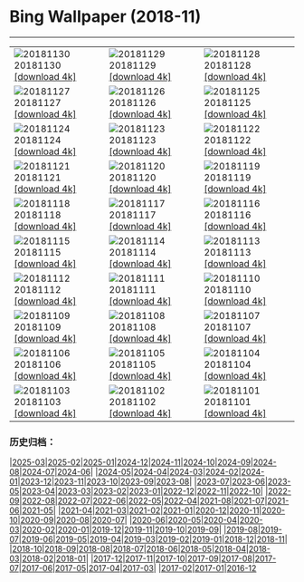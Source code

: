 # Bing Wallpaper (2018-11)
**************

<table><tr><td><img src="https://www.bing.com/az/hprichbg/rb/KilchurnSky_EN-US9115024751_1920x1080.jpg" alt="20181130"> 20181130 <a href="https://www.bing.com/az/hprichbg/rb/KilchurnSky_EN-US9115024751_UHD.jpg">[download 4k]</a></td><td><img src="https://www.bing.com/az/hprichbg/rb/FrankfurtXmas_EN-US9289866662_1920x1080.jpg" alt="20181129"> 20181129 <a href="https://www.bing.com/az/hprichbg/rb/FrankfurtXmas_EN-US9289866662_UHD.jpg">[download 4k]</a></td><td><img src="https://www.bing.com/th?id=OHR.RCTree_EN-US13777936889_1920x1080.jpg" alt="20181128"> 20181128 <a href="https://www.bing.com/th?id=OHR.RCTree_EN-US13777936889_UHD.jpg">[download 4k]</a></td></tr><tr><td><img src="https://www.bing.com/az/hprichbg/rb/FoxMolt_EN-US11584363178_1920x1080.jpg" alt="20181127"> 20181127 <a href="https://www.bing.com/az/hprichbg/rb/FoxMolt_EN-US11584363178_UHD.jpg">[download 4k]</a></td><td><img src="https://www.bing.com/az/hprichbg/rb/AliceCentralPark_EN-US9031006021_1920x1080.jpg" alt="20181126"> 20181126 <a href="https://www.bing.com/az/hprichbg/rb/AliceCentralPark_EN-US9031006021_UHD.jpg">[download 4k]</a></td><td><img src="https://www.bing.com/az/hprichbg/rb/VarennaSnow_EN-US8379460546_1920x1080.jpg" alt="20181125"> 20181125 <a href="https://www.bing.com/az/hprichbg/rb/VarennaSnow_EN-US8379460546_UHD.jpg">[download 4k]</a></td></tr><tr><td><img src="https://www.bing.com/az/hprichbg/rb/DarwinOrigin_EN-US14530151991_1920x1080.jpg" alt="20181124"> 20181124 <a href="https://www.bing.com/az/hprichbg/rb/DarwinOrigin_EN-US14530151991_UHD.jpg">[download 4k]</a></td><td><img src="https://www.bing.com/az/hprichbg/rb/ShoppersReflected_EN-US10998166854_1920x1080.jpg" alt="20181123"> 20181123 <a href="https://www.bing.com/az/hprichbg/rb/ShoppersReflected_EN-US10998166854_UHD.jpg">[download 4k]</a></td><td><img src="https://www.bing.com/az/hprichbg/rb/TomTurkey_EN-US7913806283_1920x1080.jpg" alt="20181122"> 20181122 <a href="https://www.bing.com/az/hprichbg/rb/TomTurkey_EN-US7913806283_UHD.jpg">[download 4k]</a></td></tr><tr><td><img src="https://www.bing.com/az/hprichbg/rb/AmateurNight_EN-US10748086103_1920x1080.jpg" alt="20181121"> 20181121 <a href="https://www.bing.com/az/hprichbg/rb/AmateurNight_EN-US10748086103_UHD.jpg">[download 4k]</a></td><td><img src="https://www.bing.com/az/hprichbg/rb/TDPflamingos_EN-US9923017546_1920x1080.jpg" alt="20181120"> 20181120 <a href="https://www.bing.com/az/hprichbg/rb/TDPflamingos_EN-US9923017546_UHD.jpg">[download 4k]</a></td><td><img src="https://www.bing.com/az/hprichbg/rb/NarrowsZion_EN-US8919763491_1920x1080.jpg" alt="20181119"> 20181119 <a href="https://www.bing.com/az/hprichbg/rb/NarrowsZion_EN-US8919763491_UHD.jpg">[download 4k]</a></td></tr><tr><td><img src="https://www.bing.com/az/hprichbg/rb/GeorgiaAquarium_EN-US12896401074_1920x1080.jpg" alt="20181118"> 20181118 <a href="https://www.bing.com/az/hprichbg/rb/GeorgiaAquarium_EN-US12896401074_UHD.jpg">[download 4k]</a></td><td><img src="https://www.bing.com/az/hprichbg/rb/MandarinDucksUK_EN-US10090169541_1920x1080.jpg" alt="20181117"> 20181117 <a href="https://www.bing.com/az/hprichbg/rb/MandarinDucksUK_EN-US10090169541_UHD.jpg">[download 4k]</a></td><td><img src="https://www.bing.com/az/hprichbg/rb/ChiribiqueteNP_EN-US10713623298_1920x1080.jpg" alt="20181116"> 20181116 <a href="https://www.bing.com/az/hprichbg/rb/ChiribiqueteNP_EN-US10713623298_UHD.jpg">[download 4k]</a></td></tr><tr><td><img src="https://www.bing.com/az/hprichbg/rb/EcolaSP_EN-US9857224001_1920x1080.jpg" alt="20181115"> 20181115 <a href="https://www.bing.com/az/hprichbg/rb/EcolaSP_EN-US9857224001_UHD.jpg">[download 4k]</a></td><td><img src="https://www.bing.com/az/hprichbg/rb/LeGivre_EN-US7576437900_1920x1080.jpg" alt="20181114"> 20181114 <a href="https://www.bing.com/az/hprichbg/rb/LeGivre_EN-US7576437900_UHD.jpg">[download 4k]</a></td><td><img src="https://www.bing.com/az/hprichbg/rb/SpiritBearSleeps_EN-US7883048709_1920x1080.jpg" alt="20181113"> 20181113 <a href="https://www.bing.com/az/hprichbg/rb/SpiritBearSleeps_EN-US7883048709_UHD.jpg">[download 4k]</a></td></tr><tr><td><img src="https://www.bing.com/az/hprichbg/rb/DCWWIMemorial_EN-US12585625273_1920x1080.jpg" alt="20181112"> 20181112 <a href="https://www.bing.com/az/hprichbg/rb/DCWWIMemorial_EN-US12585625273_UHD.jpg">[download 4k]</a></td><td><img src="https://www.bing.com/az/hprichbg/rb/WavePoppy_EN-US9071800685_1920x1080.jpg" alt="20181111"> 20181111 <a href="https://www.bing.com/az/hprichbg/rb/WavePoppy_EN-US9071800685_UHD.jpg">[download 4k]</a></td><td><img src="https://www.bing.com/az/hprichbg/rb/BadlandsBday_EN-US10299777329_1920x1080.jpg" alt="20181110"> 20181110 <a href="https://www.bing.com/az/hprichbg/rb/BadlandsBday_EN-US10299777329_UHD.jpg">[download 4k]</a></td></tr><tr><td><img src="https://www.bing.com/az/hprichbg/rb/CupFungus_EN-US8870948617_1920x1080.jpg" alt="20181109"> 20181109 <a href="https://www.bing.com/az/hprichbg/rb/CupFungus_EN-US8870948617_UHD.jpg">[download 4k]</a></td><td><img src="https://www.bing.com/az/hprichbg/rb/ManateeAwareness_EN-US8913276028_1920x1080.jpg" alt="20181108"> 20181108 <a href="https://www.bing.com/az/hprichbg/rb/ManateeAwareness_EN-US8913276028_UHD.jpg">[download 4k]</a></td><td><img src="https://www.bing.com/az/hprichbg/rb/RangoliDiwali_EN-US7042881731_1920x1080.jpg" alt="20181107"> 20181107 <a href="https://www.bing.com/az/hprichbg/rb/RangoliDiwali_EN-US7042881731_UHD.jpg">[download 4k]</a></td></tr><tr><td><img src="https://www.bing.com/az/hprichbg/rb/LincolnStates_EN-US11450535177_1920x1080.jpg" alt="20181106"> 20181106 <a href="https://www.bing.com/az/hprichbg/rb/LincolnStates_EN-US11450535177_UHD.jpg">[download 4k]</a></td><td><img src="https://www.bing.com/az/hprichbg/rb/AutumnNeuschwanstein_EN-US10604288553_1920x1080.jpg" alt="20181105"> 20181105 <a href="https://www.bing.com/az/hprichbg/rb/AutumnNeuschwanstein_EN-US10604288553_UHD.jpg">[download 4k]</a></td><td><img src="https://www.bing.com/az/hprichbg/rb/NYCM_EN-US8962861446_1920x1080.jpg" alt="20181104"> 20181104 <a href="https://www.bing.com/az/hprichbg/rb/NYCM_EN-US8962861446_UHD.jpg">[download 4k]</a></td></tr><tr><td><img src="https://www.bing.com/az/hprichbg/rb/BisonDay_EN-US9060544603_1920x1080.jpg" alt="20181103"> 20181103 <a href="https://www.bing.com/az/hprichbg/rb/BisonDay_EN-US9060544603_UHD.jpg">[download 4k]</a></td><td><img src="https://www.bing.com/az/hprichbg/rb/GourdDance_EN-US9566401396_1920x1080.jpg" alt="20181102"> 20181102 <a href="https://www.bing.com/az/hprichbg/rb/GourdDance_EN-US9566401396_UHD.jpg">[download 4k]</a></td><td><img src="https://www.bing.com/az/hprichbg/rb/DeadPhotographer_EN-US9480942912_1920x1080.jpg" alt="20181101"> 20181101 <a href="https://www.bing.com/az/hprichbg/rb/DeadPhotographer_EN-US9480942912_UHD.jpg">[download 4k]</a></td></tr></table>

### 历史归档：

|[2025-03](/../2025-03/2025-03.md)|[2025-02](/../2025-02/2025-02.md)|[2025-01](/../2025-01/2025-01.md)|[2024-12](/../2024-12/2024-12.md)|[2024-11](/../2024-11/2024-11.md)|[2024-10](/../2024-10/2024-10.md)|[2024-09](/../2024-09/2024-09.md)|[2024-08](/../2024-08/2024-08.md)|[2024-07](/../2024-07/2024-07.md)|[2024-06](/../2024-06/2024-06.md)|
|[2024-05](/../2024-05/2024-05.md)|[2024-04](/../2024-04/2024-04.md)|[2024-03](/../2024-03/2024-03.md)|[2024-02](/../2024-02/2024-02.md)|[2024-01](/../2024-01/2024-01.md)|[2023-12](/../2023-12/2023-12.md)|[2023-11](/../2023-11/2023-11.md)|[2023-10](/../2023-10/2023-10.md)|[2023-09](/../2023-09/2023-09.md)|[2023-08](/../2023-08/2023-08.md)|
|[2023-07](/../2023-07/2023-07.md)|[2023-06](/../2023-06/2023-06.md)|[2023-05](/../2023-05/2023-05.md)|[2023-04](/../2023-04/2023-04.md)|[2023-03](/../2023-03/2023-03.md)|[2023-02](/../2023-02/2023-02.md)|[2023-01](/../2023-01/2023-01.md)|[2022-12](/../2022-12/2022-12.md)|[2022-11](/../2022-11/2022-11.md)|[2022-10](/../2022-10/2022-10.md)|
|[2022-09](/../2022-09/2022-09.md)|[2022-08](/../2022-08/2022-08.md)|[2022-07](/../2022-07/2022-07.md)|[2022-06](/../2022-06/2022-06.md)|[2022-05](/../2022-05/2022-05.md)|[2022-04](/../2022-04/2022-04.md)|[2021-08](/../2021-08/2021-08.md)|[2021-07](/../2021-07/2021-07.md)|[2021-06](/../2021-06/2021-06.md)|[2021-05](/../2021-05/2021-05.md)|
|[2021-04](/../2021-04/2021-04.md)|[2021-03](/../2021-03/2021-03.md)|[2021-02](/../2021-02/2021-02.md)|[2021-01](/../2021-01/2021-01.md)|[2020-12](/../2020-12/2020-12.md)|[2020-11](/../2020-11/2020-11.md)|[2020-10](/../2020-10/2020-10.md)|[2020-09](/../2020-09/2020-09.md)|[2020-08](/../2020-08/2020-08.md)|[2020-07](/../2020-07/2020-07.md)|
|[2020-06](/../2020-06/2020-06.md)|[2020-05](/../2020-05/2020-05.md)|[2020-04](/../2020-04/2020-04.md)|[2020-03](/../2020-03/2020-03.md)|[2020-02](/../2020-02/2020-02.md)|[2020-01](/../2020-01/2020-01.md)|[2019-12](/../2019-12/2019-12.md)|[2019-11](/../2019-11/2019-11.md)|[2019-10](/../2019-10/2019-10.md)|[2019-09](/../2019-09/2019-09.md)|
|[2019-08](/../2019-08/2019-08.md)|[2019-07](/../2019-07/2019-07.md)|[2019-06](/../2019-06/2019-06.md)|[2019-05](/../2019-05/2019-05.md)|[2019-04](/../2019-04/2019-04.md)|[2019-03](/../2019-03/2019-03.md)|[2019-02](/../2019-02/2019-02.md)|[2019-01](/../2019-01/2019-01.md)|[2018-12](/../2018-12/2018-12.md)|[2018-11](/2018-11.md)|
|[2018-10](/../2018-10/2018-10.md)|[2018-09](/../2018-09/2018-09.md)|[2018-08](/../2018-08/2018-08.md)|[2018-07](/../2018-07/2018-07.md)|[2018-06](/../2018-06/2018-06.md)|[2018-05](/../2018-05/2018-05.md)|[2018-04](/../2018-04/2018-04.md)|[2018-03](/../2018-03/2018-03.md)|[2018-02](/../2018-02/2018-02.md)|[2018-01](/../2018-01/2018-01.md)|
|[2017-12](/../2017-12/2017-12.md)|[2017-11](/../2017-11/2017-11.md)|[2017-10](/../2017-10/2017-10.md)|[2017-09](/../2017-09/2017-09.md)|[2017-08](/../2017-08/2017-08.md)|[2017-07](/../2017-07/2017-07.md)|[2017-06](/../2017-06/2017-06.md)|[2017-05](/../2017-05/2017-05.md)|[2017-04](/../2017-04/2017-04.md)|[2017-03](/../2017-03/2017-03.md)|
|[2017-02](/../2017-02/2017-02.md)|[2017-01](/../2017-01/2017-01.md)|[2016-12](/../2016-12/2016-12.md)